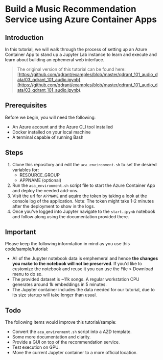 # Build a Music Recommendation Service using Azure Container Apps


## Introduction
In this tutorial, we will walk through the process of setting up an Azure Container App 
to stand up a Jupyter Lab instance to learn and execute and learn about building an 
ephemeral web interface.

> The original version of this tutorial can be found here: 
> [https://github.com/qdrant/examples/blob/master/qdrant_101_audio_data/03_qdrant_101_audio.ipynb](https://github.com/qdrant/examples/blob/master/qdrant_101_audio_data/03_qdrant_101_audio.ipynb).


## Prerequisites
Before we begin, you will need the following:

* An Azure account and the Azure CLI tool installed
* Docker installed on your local machine
* A terminal capable of running Bash


## Steps
1. Clone this repository and edit the `aca_environment.sh` to set the desired variables for:
    * RESOURCE_GROUP
    * APPNAME (optional)
2. Run the `aca_environment.sh` script file to start the Azure Container App and deploy the 
   needed add-ons.
3. Visit the url for `APPNAME` and aquire the token by taking a look at the console log of 
   the application. Note: The token might take 1-2 minutes after the deployment to show in 
   the logs.
4. Once you've logged into Jupyter navigate to the `start.ipynb` notebook and
   follow along using the documentation provided there.


## Important
Please keep the following informtation in mind as you use this code/sample/tutorial:
* All of the Jupyter notebook data is emphemeral and hence **the changes you make to the 
  notebook will not be preserved**. If you'd like to customize the notebook and reuse it
  you can use the File > Download menu to do so.
* The provided dataset is ~11k songs. A regular workstation CPU generates around 1k embeddings
  in 5 minutes.
* The Jupyter container includes the data needed for our tutorial, due to its size startup
  will take longer than usual.


## Todo
The following items would improve this tutorial/sample:
* Convert the `aca_environment.sh` script into a AZD template.
* Some more documentation and clarity.
* Provide a GUI on top of the recommendation service.
* Test execution on GPU.
* Move the current Jupyter container to a more official location.